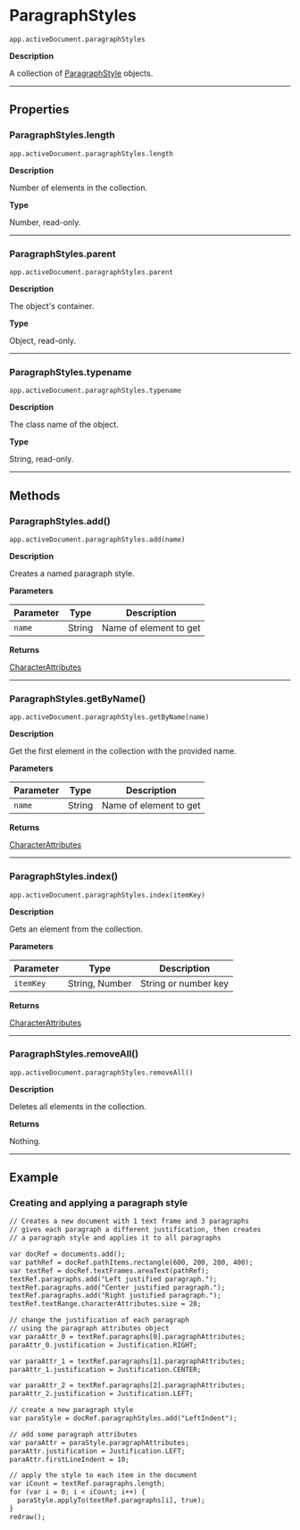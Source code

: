 # ParagraphStyles

`app.activeDocument.paragraphStyles`

**Description**

A collection of [ParagraphStyle](ParagraphStyle.md#jsobjref-paragraphstyle) objects.

---

## Properties

### ParagraphStyles.length

`app.activeDocument.paragraphStyles.length`

**Description**

Number of elements in the collection.

**Type**

Number, read-only.

---

### ParagraphStyles.parent

`app.activeDocument.paragraphStyles.parent`

**Description**

The object's container.

**Type**

Object, read-only.

---

### ParagraphStyles.typename

`app.activeDocument.paragraphStyles.typename`

**Description**

The class name of the object.

**Type**

String, read-only.

---

## Methods

### ParagraphStyles.add()

`app.activeDocument.paragraphStyles.add(name)`

**Description**

Creates a named paragraph style.

**Parameters**

| Parameter   | Type   | Description            |
|-------------|--------|------------------------|
| `name`      | String | Name of element to get |

**Returns**

[CharacterAttributes](CharacterAttributes.md#jsobjref-characterattributes)

---

### ParagraphStyles.getByName()

`app.activeDocument.paragraphStyles.getByName(name)`

**Description**

Get the first element in the collection with the provided name.

**Parameters**

| Parameter   | Type   | Description            |
|-------------|--------|------------------------|
| `name`      | String | Name of element to get |

**Returns**

[CharacterAttributes](CharacterAttributes.md#jsobjref-characterattributes)

---

### ParagraphStyles.index()

`app.activeDocument.paragraphStyles.index(itemKey)`

**Description**

Gets an element from the collection.

**Parameters**

| Parameter   | Type           | Description          |
|-------------|----------------|----------------------|
| `itemKey`   | String, Number | String or number key |

**Returns**

[CharacterAttributes](CharacterAttributes.md#jsobjref-characterattributes)

---

### ParagraphStyles.removeAll()

`app.activeDocument.paragraphStyles.removeAll()`

**Description**

Deletes all elements in the collection.

**Returns**

Nothing.

---

## Example

### Creating and applying a paragraph style

```default
// Creates a new document with 1 text frame and 3 paragraphs
// gives each paragraph a different justification, then creates
// a paragraph style and applies it to all paragraphs

var docRef = documents.add();
var pathRef = docRef.pathItems.rectangle(600, 200, 200, 400);
var textRef = docRef.textFrames.areaText(pathRef);
textRef.paragraphs.add("Left justified paragraph.");
textRef.paragraphs.add("Center justified paragraph.");
textRef.paragraphs.add("Right justified paragraph.");
textRef.textRange.characterAttributes.size = 28;

// change the justification of each paragraph
// using the paragraph attributes object
var paraAttr_0 = textRef.paragraphs[0].paragraphAttributes;
paraAttr_0.justification = Justification.RIGHT;

var paraAttr_1 = textRef.paragraphs[1].paragraphAttributes;
paraAttr_1.justification = Justification.CENTER;

var paraAttr_2 = textRef.paragraphs[2].paragraphAttributes;
paraAttr_2.justification = Justification.LEFT;

// create a new paragraph style
var paraStyle = docRef.paragraphStyles.add("LeftIndent");

// add some paragraph attributes
var paraAttr = paraStyle.paragraphAttributes;
paraAttr.justification = Justification.LEFT;
paraAttr.firstLineIndent = 10;

// apply the style to each item in the document
var iCount = textRef.paragraphs.length;
for (var i = 0; i < iCount; i++) {
  paraStyle.applyTo(textRef.paragraphs[i], true);
}
redraw();
```
